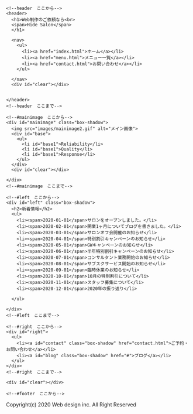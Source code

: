 <!DOCTYPE html>
<html lang="ja">
<head>
  <meta charset="UTF-8">
  <meta name="viewport" content="width=device-width, initial-scale=1, shrink-to-fit=no">

  <title>Hide Salon</title>
  <link rel="stylesheet" href="style.css" type="text/css"media="screen">
  <!--responsive-->
  <link rel="stylesheet" href="responsive.css" type="text/css"media="screen">


</head>

<body>
    <!--wrapper　ここから-->  
  <div id="wrapper">

    <!--header　ここから-->  
    <header>
      <h1>Web制作のご依頼なら<br>
      <span>Hide Salon</span>
      </h1>

      <nav>
        <ul>
          <li><a href="index.html">ホーム</a></li>
          <li><a href="menu.html">メニュー一覧</a></li>
          <li><a href="contact.html">お問い合わせ</a></li>
        </ul>

      </nav>
      <div id="clear"></div>


    </header>
    <!--header　ここまで-->  

    <!--#mainimage　ここから-->  
    <div id="mainimage" class="box-shadow">
      <img src="images/mainimage2.gif" alt="メイン画像">
      <div id="base">
        <ul>
          <li id="base1">Reliability</li>
          <li id="base1">Quality</li>
          <li id="base1">Response</li>
        </ul>
      </div>
      <div id="clear"></div>

    </div>
    <!--#mainimage　ここまで-->  

    <!--#left　ここから-->  
    <div id="left" class="box-shadow">
      <h2>新着情報</h2>
      <ul>
        <li><span>2020-01-01</span>サロンをオープンしました。</li>
        <li><span>2020-02-01</span>開業1ヶ月についてブログを書きました。</li>
        <li><span>2020-03-01</span>サロンオフ会開催のお知らせ</li>
        <li><span>2020-04-01</span>特別割引キャンペーンのお知らせ</li>
        <li><span>2020-05-01</span>GWキャンペーンのお知らせ</li>
        <li><span>2020-06-01</span>半年特別割引キャンペーンのお知らせ</li>
        <li><span>2020-07-01</span>コンサルタント業務開始のお知らせ</li>
        <li><span>2020-08-01</span>サブスクサービス開始のお知らせ</li>
        <li><span>2020-09-01</span>臨時休業のお知らせ</li>
        <li><span>2020-10-01</span>10月の特別割引について</li>
        <li><span>2020-11-01</span>スタッフ募集について</li>
        <li><span>2020-12-01</span>2020年の振り返り</li>

      </ul>

    </div> 
    <!--#left　ここまで-->  

    <!--#right　ここから-->  
    <div id="right">
      <ul>
        <li><a id="contact" class="box-shadow" href="contact.html">ご予約・お問い合わせ</a></li>
        <li><a id="blog" class="box-shadow" href="#">ブログ</a></li>
      </ul>
    </div>
    <!--#right　ここまで-->  

    <div id="clear"></div>

</div>
  <!--wrapper　ここまで-->  

    <!--#footer　ここから-->  
  <footer>
    <p>Copyright(c) 2020 Web design inc. All Right Reserved</p>
  </footer>
  <!--#footer　ここまで-->  




</body>





</html>
